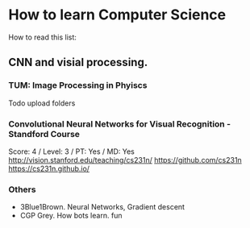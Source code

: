 # How to learn Computer Science
How to read this list:



##  CNN and visial processing. 

### TUM: Image Processing in Phyiscs
Todo upload folders


### Convolutional Neural Networks for Visual Recognition - Standford Course
Score: 4 / Level: 3 / PT: Yes / MD: Yes
http://vision.stanford.edu/teaching/cs231n/
https://github.com/cs231n
https://cs231n.github.io/


### Others
- 3Blue1Brown. Neural Networks, Gradient descent
- CGP Grey. How bots learn. fun
